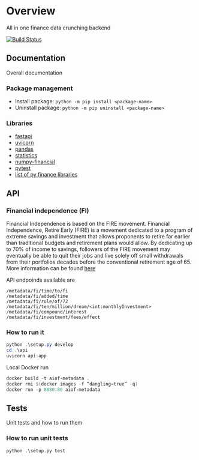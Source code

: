 # Overview

All in one finance data crunching backend

[![Build Status](https://gkamacharov.visualstudio.com/gkama-cicd/_apis/build/status/kamacharovs.aiof-metadata?branchName=master)](https://gkamacharov.visualstudio.com/gkama-cicd/_build/latest?definitionId=19&branchName=master)

## Documentation

Overall documentation

### Package management

- Install package: `python -m pip install <package-name>`
- Uninstall package: `python -m pip uninstall <package-name>`

### Libraries

- [fastapi](https://github.com/tiangolo/fastapi)
- [uvicorn](https://github.com/encode/uvicorn)
- [pandas](https://pandas.pydata.org/docs/reference/index.html)
- [statistics](https://docs.python.org/3/library/statistics.html)
- [numpy-financial](https://numpy.org/numpy-financial/latest/)
- [pytest](https://docs.pytest.org/en/stable/)
- [list of py finance libraries](https://github.com/wilsonfreitas/awesome-quant#python)

## API

### Financial independence (FI)

Financial Independence is based on the FIRE movement. Financial Independence, Retire Early (FIRE) is a movement dedicated to a program of extreme savings and investment that allows proponents to retire far earlier than traditional budgets and retirement plans would allow. By dedicating up to 70% of income to savings, followers of the FIRE movement may eventually be able to quit their jobs and live solely off small withdrawals from their portfolios decades before the conventional retirement age of 65. More information can be found [here](https://www.investopedia.com/terms/f/financial-independence-retire-early-fire.asp)

API endpoinds available are

```text
/metadata/fi/time/to/fi
/metadata/fi/added/time
/metadata/fi/rule/of/72
/metadata/fi/ten/million/dream/<int:monthlyInvestment>
/metadata/fi/compound/interest
/metadata/fi/investment/fees/effect
```

### How to run it

```powershell
python .\setup.py develop
cd .\api
uvicorn api:app
```

Local Docker run

```powershell
docker build -t aiof-metadata .
docker rmi $(docker images -f “dangling=true” -q)
docker run -p 8080:80 aiof-metadata
```

## Tests

Unit tests and how to run them

### How to run unit tests

`python .\setup.py test`
